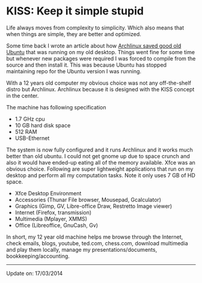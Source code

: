 # KISS: Keep it simple stupid

Life always moves from complexity to simplicity. Which also means that when
things are simple, they are better and optimized.

Some time back I wrote an article about how [Archlinux saved good old Ubuntu](archlinux)
that was running on my old desktop. Things went fine for some time but whenever
new packages were required I was forced to compile from the source and then
install it. This was because Ubuntu has stopped maintaining repo for the Ubuntu
version I was running.

With a 12 years old computer my obvious choice was not any off-the-shelf distro
but Archlinux. Archlinux because it is designed with the KISS concept in the
center.

The machine has following specification

*   1.7 GHz cpu
*   10 GB hard disk space
*   512 RAM
*   USB-Ethernet

The system is now fully configured and it runs Archlinux and it works much
better than old ubuntu. I could not get gnome up due to space crunch and also it
would have ended-up eating all of the memory available. Xfce was an obvious
choice. Following are super lightweight applications that run on my desktop and
perform all my computation tasks. Note it only uses 7 GB of HD space.

*   Xfce Desktop Environment
*   Accessories (Thunar File browser, Mousepad, Gcalculator)
*   Graphics (Gimp, GV, Libre-office Draw, Restretto Image viewer)
*   Internet (Firefox, transmission)
*   Multimedia (Mplayer, XMMS)
*   Office (Libreoffice, GnuCash, Gv)

In short, my 12 year old machine helps me browse through the Internet, check
emails, blogs, youtube, ted.com, chess.com, download multimedia and play them
locally, manage my presentations/documents, bookkeeping/accounting.

---

Update on: 17/03/2014
